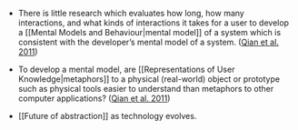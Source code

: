 * There is little research which evaluates how long, how many interactions, and what kinds of interactions it takes for a user to develop a [[Mental Models and Behaviour|mental model]] of a system which is consistent with the developer’s mental model of a system.  ([Qian et al. 2011](https://dl.acm.org/doi/pdf/10.1145/2087756.2087780?casa_token=wOwcaeicenAAAAAA:gThogt4s8sDP2anRtF17_hGTfJ4Aum2j2K0uc4j6A7Rg5kpRJsHT_tJILFzPTX6NUvwBqsnCe5-w))

* To develop a mental model, are [[Representations of User Knowledge|metaphors]] to a physical (real-world) object or prototype such as physical tools easier to understand than metaphors to other computer applications? ([Qian et al. 2011](https://dl.acm.org/doi/pdf/10.1145/2087756.2087780?casa_token=wOwcaeicenAAAAAA:gThogt4s8sDP2anRtF17_hGTfJ4Aum2j2K0uc4j6A7Rg5kpRJsHT_tJILFzPTX6NUvwBqsnCe5-w))

* [[Future of abstraction]] as technology evolves.




